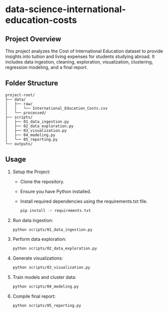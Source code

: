 # data-science-international-education-costs

## Project Overview

This project analyzes the Cost of International Education dataset to provide insights into tuition and living expenses for students studying abroad. It includes data ingestion, cleaning, exploration, visualization, clustering, regression modeling, and a final report.

## Folder Structure

```
project-root/
├── data/
│   ├── raw/
│   │   └── International_Education_Costs.csv
│   └── processed/
├── scripts/
│   ├── 01_data_ingestion.py
│   ├── 02_data_exploration.py
│   ├── 03_visualization.py
│   ├── 04_modeling.py
│   └── 05_reporting.py
└── outputs/
```

## Usage

1. Setup the Project:

   * Clone the repository.
   * Ensure you have Python installed.
   * Install required dependencies using the requirements.txt file.

     ```bash
     pip install -r requirements.txt
     ```
2. Run data ingestion:

   ```bash
   python scripts/01_data_ingestion.py
   ```
3. Perform data exploration:

   ```bash
   python scripts/02_data_exploration.py
   ```
4. Generate visualizations:

   ```bash
   python scripts/03_visualization.py
   ```
5. Train models and cluster data:

   ```bash
   python scripts/04_modeling.py
   ```
6. Compile final report:

   ```bash
   python scripts/05_reporting.py
   ```

